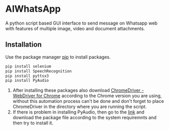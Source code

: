 # AlWhatsApp

A python script based GUI interface to send message on Whatsapp web with features of multiple image, video and document attachments.

## Installation

Use the package manager [pip](https://pip.pypa.io/en/stable/) to install packages.

```bash
pip install selenium
pip install SpeechRecognition
pip install pyttsx3
pip install PyAudio
```
1. After installing these packages also download [ChromeDriver - WebDriver for Chrome](https://sites.google.com/a/chromium.org/chromedriver/downloads) according to the Chrome version you are using, without this automation process can't be done and don't forget to place ChromeDriver in the directory where you are running the script.
2. If there is problem in installing PyAudio, then go to the [link](https://www.lfd.uci.edu/~gohlke/pythonlibs/) and download the package file according to the system requiremnts and then try to install it.